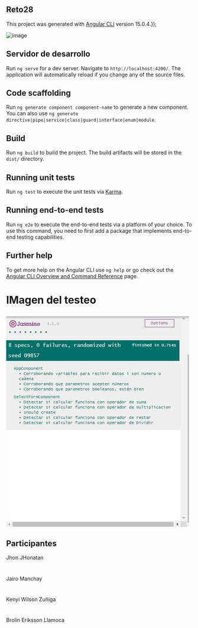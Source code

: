 ##  Reto28
This project was generated with [Angular CLI](https://github.com/angular/angular-cli) version 15.0.4.});

![image](https://user-images.githubusercontent.com/101370561/216321624-bf5fdd6d-fe01-442a-a958-aeec436f5dc0.png)

## Servidor de desarrollo

Run `ng serve` for a dev server. Navigate to `http://localhost:4200/`. The application will automatically reload if you change any of the source files.

## Code scaffolding

Run `ng generate component component-name` to generate a new component. You can also use `ng generate directive|pipe|service|class|guard|interface|enum|module`.

## Build

Run `ng build` to build the project. The build artifacts will be stored in the `dist/` directory.

## Running unit tests

Run `ng test` to execute the unit tests via [Karma](https://karma-runner.github.io).

## Running end-to-end tests

Run `ng e2e` to execute the end-to-end tests via a platform of your choice. To use this command, you need to first add a package that implements end-to-end testing capabilities.

## Further help

To get more help on the Angular CLI use `ng help` or go check out the [Angular CLI Overview and Command Reference](https://angular.io/cli) page.


# IMagen del testeo 
![imagen](./src/assets/prieba_retoCalculadora.PNG)

## Participantes
 Jhon JHonatan
 #
 Jairo Manchay
 #
 Kenyi Wilson Zuñiga
#
Brolin Eriksson Llamoca

